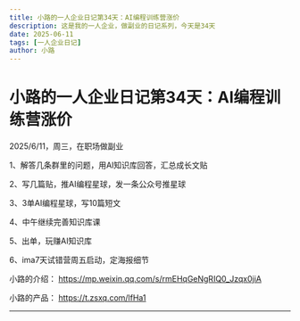 ```yaml
---
title: 小路的一人企业日记第34天：AI编程训练营涨价
description: 这是我的一人企业，做副业的日记系列，今天是34天
date: 2025-06-11
tags: [一人企业日记]
author: 小路
---
```


# 小路的一人企业日记第34天：AI编程训练营涨价

2025/6/11，周三，在职场做副业

1、解答几条群里的问题，用AI知识库回答，汇总成长文贴

2、写几篇贴，推AI编程星球，发一条公众号推星球

3、3单AI编程星球，写10篇短文

4、中午继续完善知识库课

5、出单，玩赚AI知识库

6、ima7天试错营周五启动，定海报细节

小路的介绍：
https://mp.weixin.qq.com/s/rmEHqGeNgRIQ0_Jzqx0jiA

小路的产品：
https://t.zsxq.com/lfHa1

---
